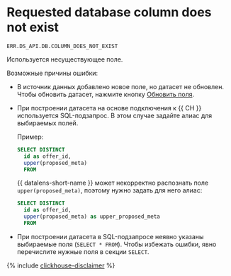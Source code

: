 # Requested database column does not exist

`ERR.DS_API.DB.COLUMN_DOES_NOT_EXIST`

Используется несуществующее поле.

Возможные причины ошибки:

* В источник данных добавлено новое поле, но датасет не обновлен. Чтобы обновить датасет, нажмите кнопку [Обновить поля](../../dataset/create-dataset.md#update-fields).

* При построении датасета на основе подключения к {{ CH }} используется SQL-подзапрос. В этом случае задайте алиас для выбираемых полей.

   Пример:

   ```sql
   SELECT DISTINCT
     id as offer_id,
     upper(proposed_meta)
     FROM
   ```
   
   {{ datalens-short-name }} может некорректно распознать поле `upper(proposed_meta)`, поэтому нужно задать для него алиас:

   ```sql
   SELECT DISTINCT
     id as offer_id,
     upper(proposed_meta) as upper_proposed_meta
     FROM
   ```

* При построении датасета в SQL-подзапросе неявно указаны выбираемые поля (`SELECT * FROM`). Чтобы избежать ошибки, явно перечислите нужные поля в секции `SELECT`.

{% include [clickhouse-disclaimer](../../../_includes/clickhouse-disclaimer.md) %}
